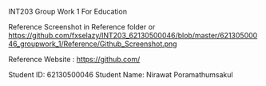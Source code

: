 INT203 Group Work 1 For Education

Reference Screenshot in Reference folder or https://github.com/fxselazy/INT203_62130500046/blob/master/62130500046_groupwork_1/Reference/Github_Screenshot.png 

Reference Website : https://github.com/

Student ID: 62130500046
Student Name: Nirawat Poramathumsakul
